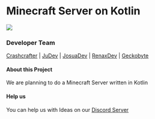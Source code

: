 # Minecraft Server on Kotlin

![](https://upload.wikimedia.org/wikipedia/de/thumb/5/57/Minecraft_logo-SVG.svg/2000px-Minecraft_logo-SVG.svg.png)

### Developer Team

[Crashcrafter](https://github.com/Crashcrafter) | 
[JuDev](https://github.com/Jahid06) | 
[JosuaDev](https://github.com/JosuaDev) | 
[RenaxDev](https://github.com/renaxdev) |
[Geckobyte](https://github.com/Geckobyte)

#### About this Project
We are planning to do a Minecraft Server written in Kotlin

#### Help us
You can help us with Ideas on our [Discord Server](https://discord.gg/bemC3Cq2X7)

